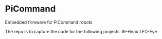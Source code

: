 # PiCommand
Embedded firmware for PiCommand robots

The repo is to capture the code for the following projects:
IR-Head
LED-Eye


